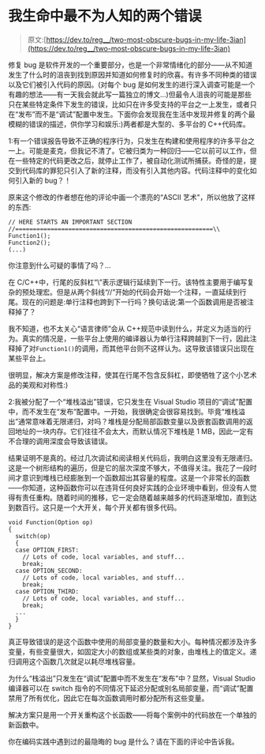 # 我生命中最不为人知的两个错误

> 原文:[https://dev.to/reg__/two-most-obscure-bugs-in-my-life-3ian](https://dev.to/reg__/two-most-obscure-bugs-in-my-life-3ian)

修复 bug 是软件开发的一个重要部分，也是一个非常情绪化的部分——从不知道发生了什么时的沮丧到找到原因并知道如何修复时的欣喜。有许多不同种类的错误以及它们被引入代码的原因。(对每个 bug 是如何发生的进行深入调查可能是一个有趣的想法——有一天我会就此写一篇独立的博文...)但最令人沮丧的可能是那些只在某些特定条件下发生的错误，比如只在许多受支持的平台之一上发生，或者只在“发布”而不是“调试”配置中发生。下面你会发现我在生活中发现并修复的两个最模糊的错误的描述，供你学习和娱乐:)两者都是大型的、多平台的 C++代码库。

1:有一个错误报告导致不正确的程序行为，只发生在构建和使用程序的许多平台之一上。可能是麦克，但我记不清了。它被归类为一种回归——它以前可以工作，但在一些特定的代码更改之后，就停止工作了，被自动化测试所捕获。奇怪的是，提交到代码库的罪犯只引入了新的注释，而没有引入其他内容。代码注释中的变化如何引入新的 bug？！

原来这个修改的作者想在他的评论中画一个漂亮的“ASCII 艺术”，所以他放了这样的东西:

```
// HERE STARTS AN IMPORTANT SECTION
//========================================================\\
Function1();
Function2();
(...) 
```

你注意到什么可疑的事情了吗？...

在 C/C++中，行尾的反斜杠“\”表示逻辑行延续到下一行。该特性主要用于编写复杂的预处理宏。但是从两个斜线“//”开始的代码会开始一个注释，一直延续到行尾。现在的问题是:单行注释也跨到下一行吗？换句话说:第一个函数调用是否被注释掉了？

我不知道，也不太关心“语言律师”会从 C++规范中读到什么，并定义为适当的行为。真实的情况是，一些平台上使用的编译器认为单行注释跨越到下一行，因此注释掉了对`Function1()`的调用，而其他平台则不这样认为。这导致该错误只出现在某些平台上。

很明显，解决方案是修改注释，使其在行尾不包含反斜杠，即使牺牲了这个小艺术品的美观和对称性:)

2:我被分配了一个“堆栈溢出”错误，它只发生在 Visual Studio 项目的“调试”配置中，而不发生在“发布”配置中。一开始，我很确定会很容易找到。毕竟“堆栈溢出”通常意味着无限递归，对吗？堆栈是分配局部函数变量以及嵌套函数调用的返回地址的一块内存。它们往往不会太大，而默认情况下堆栈是 1 MB，因此一定有不合理的调用深度会导致该错误。

结果证明不是真的。经过几次调试和阅读相关代码后，我明白这里没有无限递归。这是一个树形结构的遍历，但是它的层次深度不够大，不值得关注。我花了一段时间才意识到堆栈已经膨胀到一个函数超出其容量的程度。这是一个非常长的函数——你知道，这种函数你可以在违背任何良好实践的企业环境中看到，但没有人觉得有责任重构。随着时间的推移，它一定会随着越来越多的代码逐渐增加，直到达到数百行。这只是一个大开关，每个开关都有很多代码。

```
void Function(Option op)
{
  switch(op)
  {
  case OPTION_FIRST:
    // Lots of code, local variables, and stuff...
    break;
  case OPTION_SECOND:
    // Lots of code, local variables, and stuff...
    break;
  case OPTION_THIRD:
    // Lots of code, local variables, and stuff...
    break;
  ...
  }
} 
```

真正导致错误的是这个函数中使用的局部变量的数量和大小。每种情况都涉及许多变量，有些变量很大，如固定大小的数组或某些类的对象，由堆栈上的值定义。递归调用这个函数几次就足以耗尽堆栈容量。

为什么“栈溢出”只发生在“调试”配置中而不发生在“发布”中？显然，Visual Studio 编译器可以在 switch 指令的不同情况下延迟分配或别名局部变量，而“调试”配置禁用了所有优化，因此它在每次函数调用时都分配所有这些变量。

解决方案只是用一个开关重构这个长函数——将每个案例中的代码放在一个单独的新函数中。

你在编码实践中遇到过的最隐晦的 bug 是什么？请在下面的评论中告诉我。